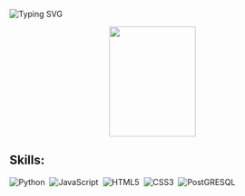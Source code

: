 ![Typing SVG](https://readme-typing-svg.herokuapp.com/?color=00bfbf&size=35&center=true&vCenter=true&width=1000&lines=Olá,+meu+nome+é+Vinicius+Carvalho;Tenho+20+anos+de+idade;Sou+do+Brasil,+CE;Eu+estudo+Ciências+de+dados+na+UFC;)

  <div style="text-align: center;">
    <img width="55%" height="195px" src="https://github-readme-stats.vercel.app/api/top-langs/?username=ViniciusCarvalhoLima&layout=compact&hide_border=true&title_color=00bfbf&text_color=00bfbf&bg_color=0d1117" />
</div>

</div>

## Skills:

![Python](https://img.shields.io/badge/-python-0D1117?style=for-the-badge&logo=python&labelColor=0D1117)&nbsp;
![JavaScript](https://img.shields.io/badge/javascript-0D1117?style=for-the-badge&logo=javascript)&nbsp;
![HTML5](https://img.shields.io/badge/-HTML5-0D1117?style=for-the-badge&logo=HTML5&labelColor=0D1117)&nbsp;
![CSS3](https://img.shields.io/badge/-CSS3-0D1117?style=for-the-badge&logo=CSS3&logoColor=1572B6&labelColor=0D1117)&nbsp;
![PostGRESQL](https://img.shields.io/badge/postgresql-4169e1?style=for-the-badge&logo=postgresql&logoColor=white)&nbsp;
